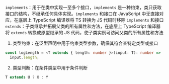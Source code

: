 `implements`：用于在类中实现一至多个接口，`implements` 是一种约束，类只获取接口的结构，不继承任何具体实现。`implements` 和接口在 JavaScript 中无直接对应，在底层上 TypeScript 编译器将 TS 转换为 JS 代码时移除 `implements` 和接口
`extends`：子类继承并拓展父类的所有属性和方法，在底层上 TypeScript 编译器将 `extends` 转换成原型继承的 JS 代码，使子类实例可访问父类的所有属性和方法

1. 类型约束：在泛型声明中用于约束类型参数，确保其符合某特定类型或接口

```ts
const logLength = <T extends { length: number }>(input: T): number =>
  input.length;
```

2. 类型判断：在条件类型中用于条件判断

```ts
T extends U ? X : Y
```


